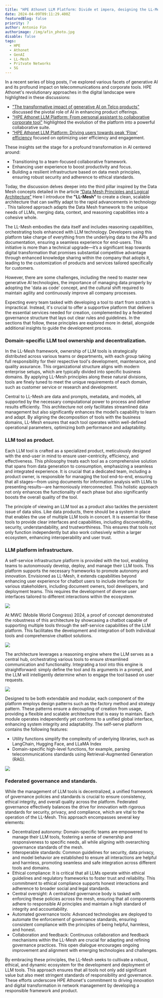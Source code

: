 ```yaml
---
title: "HPE Athonet LLM Platform: Divide et impera, designing the LL-Mesh"
date: 2024-04-09T09:11:29.400Z
featuredBlog: false
priority: 7
author: Antonio Fin
authorimage: /img/afin_photo.jpg
disable: false
tags:
  - HPE
  - Athonet
  - GenAI
  - LL-Mesh
  - Pritvate Networks
  - 5G
---
```

In a recent series of blog posts,  I've explored various facets of generative AI and its profound impact on telecommunications and corporate tools. HPE Athonet's revolutionary approaches in the digital landscape were highlighted in these discussions:

* ["The transformative impact of generative AI on Telco products"](https://developer.hpe.com/blog/the-transformative-impact-of-generative-ai-on-telco-products/) discussed the pivotal role of AI in enhancing product offerings. 
* ["HPE Athonet LLM Platform: From personal assistant to collaborative corporate tool"](https://developer.hpe.com/blog/hpe-athonet-llm-platform-first-pillar-from-personal-assistant-to-collaborative-corporate-tool/) highlighted the evolution of the platform into a powerful collaborative suite. 
* [“HPE Athonet LLM Platform: Driving users towards peak 'Flow' efficiency](https://developer.hpe.com/blog/hpe-athonet-llm-platform-driving-users-towards-peak-flow-efficiency/) focused on optimizing user efficiency and engagement. 

These insights set the stage for a profound transformation in AI centered around:

* Transitioning to a team-focused collaborative framework.
* Enhancing user experience to boost productivity and focus.
* Building a resilient infrastructure based on data mesh principles, ensuring robust security and adherence to ethical standards.

Today, the discussion delves deeper into the third pillar inspired by the Data Mesh concepts detailed in the article [“Data Mesh Principles and Logical Architecture”](https://martinfowler.com/articles/data-mesh-principles.html) Here I introduce the **"LL-Mesh"** to create a clean, scalable architecture that can swiftly adapt to the rapid advancements in technology . This tailored approach adapts the Data Mesh framework to the unique needs of LLMs, merging data, context, and reasoning capabilities into a cohesive whole.  

The LL-Mesh embodies the data itself and includes reasoning capabilities, orchestrating tools enhanced with LLM technology. Developers using this platform take charge of everything from the underlying data to the APIs and documentation, ensuring a seamless experience for end-users. This initiative is more than a technical upgrade—it’s a significant leap towards digital transformation that promises substantial competitive advantage through enhanced knowledge sharing within the company that adopts it, leading to the customization of products and services tailored specifically for customers.

However, there are some challenges, including the need to master new generative AI technologies, the importance of managing data properly by adopting the 'data as code' concept, and the cultural shift required to maintain agility and continuously improve all company processes.

Expecting every team tasked with developing a tool to start from scratch is impractical. Instead, it's crucial to offer a supportive platform that delivers the essential services needed for creation, complemented by a federated governance structure that lays out clear rules and guidelines. In the sections that follow, these principles are explored more in detail, alongside additional insights to guide the development process.

### **Domain-specific LLM tool ownership and decentralization.** 

In the LL-Mesh framework, ownership of LLM tools is strategically distributed across various teams or departments, with each group taking full responsibility for their respective tool's development, maintenance, and quality assurance. This organizational structure aligns with modern enterprise setups, which are typically divided into specific business domains. By applying LL-Mesh principles along these natural divisions, tools are finely tuned to meet the unique requirements of each domain, such as customer service or research and development.

Central to LL-Mesh are data and prompts, metadata, and models, all supported by the necessary computational power to process and deliver results efficiently. This architecture not only facilitates streamlined data management but also significantly enhances the model’s capability to learn and adapt. By aligning the decomposition of tools with the business domains, LL-Mesh ensures that each tool operates within well-defined operational parameters, optimizing both performance and adaptability.

### **LLM tool as product.** 

Each LLM tool is crafted as a specialized product, meticulously designed with the end-user in mind to ensure user-centricity, efficiency, and effectiveness. This philosophy treats each tool as a comprehensive solution that spans from data generation to consumption, emphasizing a seamless and integrated experience. It is crucial that a dedicated team, including a product owner, is responsible for managing the tool end-to-end, ensuring that all stages—from using documents for information analysis with LLMs to presenting results—are harmoniously interconnected. This holistic approach not only enhances the functionality of each phase but also significantly boosts the overall quality of the tool.

The principle of viewing an LLM tool as a product also tackles the persistent issue of data silos. Like data products, there should be a system in place that enables the use of multiple LLM tools in concert. It is essential for these tools to provide clear interfaces and capabilities, including discoverability, security, understandability, and trustworthiness. This ensures that tools not only function independently but also work cohesively within a larger ecosystem, enhancing interoperability and user trust.

### **LLM platform infrastructure.** 

A self-service infrastructure platform is provided with the tool, enabling teams to autonomously develop, deploy, and manage their LLM tools. This platform supports the necessary frameworks to promote autonomy and innovation. Envisioned as LL-Mesh, it extends capabilities beyond enhancing user experience for chatbot users to include interfaces for various stakeholders, including document owners, tool developers, and deployment teams. This requires the development of diverse user interfaces tailored to different interactions within the ecosystem.

![](/img/athon_ssp_1.png)

At MWC (Mobile World Congress) 2024, a proof of concept demonstrated the robustness of this architecture by showcasing a chatbot capable of supporting multiple tools through the self-service capabilities of the LLM platform. This facilitates the development and integration of both individual tools and comprehensive chatbot solutions. 

![](/img/athon_ssp_2.png)

The architecture leverages a reasoning engine where the LLM serves as a central hub, orchestrating various tools to ensure streamlined communication and functionality. Integrating a tool into this engine is straightforward: simply define the tool and its arguments in a prompt, and the LLM will intelligently determine when to engage the tool based on user requests.

![](/img/athon_ssp_3.png)

Designed to be both extendable and modular, each component of the platform employs design patterns such as the factory method and strategy pattern. These patterns ensure a decoupling of creation from usage, providing a flexible and scalable architecture that is easy to maintain. Each module operates independently yet conforms to a unified global interface, enhancing system integrity and adaptability. The self-serve platform contains the following features:

* Utility functions simplify the complexity of underlying libraries, such as LangChain, Hugging Face, and LLaMA Index
* Domain-specific high-level functions, for example, parsing telecommunications standards using Retrieval-Augmented Generation (RAG). 

![](/img/athon_ssp_4.png)

### **Federated governance and standards.** 

While the management of LLM tools is decentralized, a unified framework of governance policies and standards is crucial to ensure consistency, ethical integrity, and overall quality across the platform. Federated governance effectively balances the drive for innovation with rigorous standards for security, privacy, and compliance, which are vital to the operation of the LL-Mesh. This approach encompasses several key elements:

* Decentralized autonomy: Domain-specific teams are empowered to manage their LLM tools, fostering a sense of ownership and responsiveness to specific needs, all while aligning with overarching governance standards of the mesh.
* Interoperable standards: Common guidelines for security, data privacy, and model behavior are established to ensure all interactions are helpful and harmless, promoting seamless and safe integration across different tools and domains.
* Ethical compliance: It is critical that all LLMs operate within ethical guidelines and regulatory frameworks to foster trust and reliability. This commitment to ethical compliance supports honest interactions and adherence to broader social and legal standards.
* Central oversight: A centralized governance body is tasked with enforcing these policies across the mesh, ensuring that all components adhere to responsible AI principles and maintain a high standard of integrity and accountability.
* Automated governance tools: Advanced technologies are deployed to automate the enforcement of governance standards, ensuring consistent compliance with the principles of being helpful, harmless, and honest.
* Collaboration and feedback: Continuous collaboration and feedback mechanisms within the LL-Mesh are crucial for adapting and refining governance practices. This open dialogue encourages ongoing improvement and alignment with emerging technologies and challenges.

By embracing these principles, the LL-Mesh seeks to cultivate a robust, ethical, and dynamic ecosystem for the development and deployment of LLM tools. This approach ensures that all tools not only add significant value but also meet stringent standards of responsibility and governance. These efforts underscore HPE Athonet's commitment to driving innovation and digital transformation in network management by developing a responsible framework and product.